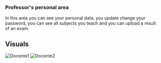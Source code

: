 ### Professor's personal area
In this area you can see your personal data, you update change your password, you can see all subjects you teach and you can upload a result of an exam.

## Visuals
![Docente1](https://user-images.githubusercontent.com/79788833/119335678-fcf09280-bc8c-11eb-9452-27eaa0f8c64a.JPG)
![Docente2](https://user-images.githubusercontent.com/79788833/119335682-fd892900-bc8c-11eb-8967-ff3acc9f4c9b.JPG)

